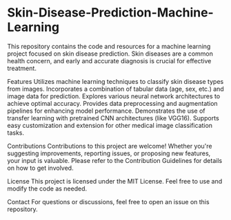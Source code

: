 # Skin-Disease-Prediction-Machine-Learning
This repository contains the code and resources for a machine learning project focused on skin disease prediction. Skin diseases are a common health concern, and early and accurate diagnosis is crucial for effective treatment. 

Features
Utilizes machine learning techniques to classify skin disease types from images.
Incorporates a combination of tabular data (age, sex, etc.) and image data for prediction.
Explores various neural network architectures to achieve optimal accuracy.
Provides data preprocessing and augmentation pipelines for enhancing model performance.
Demonstrates the use of transfer learning with pretrained CNN architectures (like VGG16).
Supports easy customization and extension for other medical image classification tasks.

Contributions
Contributions to this project are welcome! Whether you're suggesting improvements, reporting issues, or proposing new features, your input is valuable. Please refer to the Contribution Guidelines for details on how to get involved.

License
This project is licensed under the MIT License. Feel free to use and modify the code as needed.

Contact
For questions or discussions, feel free to open an issue on this repository.





